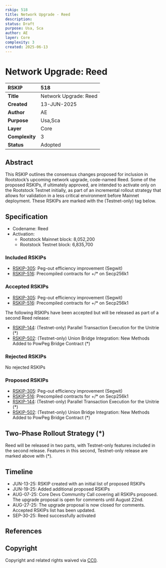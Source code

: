 ```yaml
---
rskip: 518
title: Network Upgrade - Reed
description: 
status: Draft
purpose: Usa, Sca
author: AE
layer: Core
complexity: 3
created: 2025-06-13
---
```

# Network Upgrade: Reed

|RSKIP          | 518                        |
| :------------ |:---------------------------|
|**Title**      | Network Upgrade: Reed      |
|**Created**    | 13-JUN-2025                |
|**Author**     | AE                         |
|**Purpose**    | Usa,Sca                    |
|**Layer**      | Core                       |
|**Complexity** | 3                          |
|**Status**     | Adopted                    |

## Abstract

This RSKIP outlines the consensus changes proposed for inclusion in Rootstock’s upcoming network upgrade, code-named Reed. Some of the proposed RSKIPs, if ultimately approved, are intended to activate only on the Rootstock Testnet initially, as part of an incremental rollout strategy that allows for validation in a less critical environment before Mainnet deployment. These RSKIPs are marked with the (Testnet-only) tag below.

## Specification

- Codename: Reed
- Activation:
	- Rootstock Mainnet block: 8,052,200
	- Rootstock Testnet block: 6,835,700

### Included RSKIPs

- [RSKIP-305](https://github.com/rsksmart/RSKIPs/blob/master/IPs/RSKIP305.md): Peg-out efficiency improvement (Segwit)
- [RSKIP-516](https://github.com/rsksmart/RSKIPs/blob/master/IPs/RSKIP516.md): Precompiled contracts for +/* on Secp256k1

### Accepted RSKIPs

- [RSKIP-305](https://github.com/rsksmart/RSKIPs/blob/master/IPs/RSKIP305.md): Peg-out efficiency improvement (Segwit)
- [RSKIP-516](https://github.com/rsksmart/RSKIPs/blob/master/IPs/RSKIP516.md): Precompiled contracts for +/* on Secp256k1

The following RSKIPs have been accepted but will be released as part of a second Reed release:

- [RSKIP-144](https://github.com/rsksmart/RSKIPs/blob/master/IPs/RSKIP144.md): (Testnet-only) Parallel Transaction Execution for the Unitrie (*)
- [RSKIP-502](https://github.com/rsksmart/RSKIPs/blob/master/IPs/RSKIP502.md): (Testnet-only) Union Bridge Integration: New Methods Added to PowPeg Bridge Contract (*)

### Rejected RSKIPs

No rejected RSKIPs

### Proposed RSKIPs

- [RSKIP-305](https://github.com/rsksmart/RSKIPs/blob/master/IPs/RSKIP305.md): Peg-out efficiency improvement (Segwit)
- [RSKIP-516](https://github.com/rsksmart/RSKIPs/blob/master/IPs/RSKIP516.md): Precompiled contracts for +/* on Secp256k1
- [RSKIP-144](https://github.com/rsksmart/RSKIPs/blob/master/IPs/RSKIP144.md): (Testnet-only) Parallel Transaction Execution for the Unitrie (*)
- [RSKIP-502](https://github.com/rsksmart/RSKIPs/blob/master/IPs/RSKIP502.md): (Testnet-only) Union Bridge Integration: New Methods Added to PowPeg Bridge Contract (*)

## Two-Phase Rollout Strategy (*)

Reed will be released in two parts, with Testnet-only features included in the second release. Features in this second, Testnet-only release are marked above with (*).

## Timeline

- JUN-13-25: RSKIP created with an initial list of proposed RSKIPs
- JUN-19-25: Added additional proposed RSKIPs
- AUG-07-25: Core Devs Community Call covering all RSKIPs proposed. The upgrade proposal is open for comments until August 22nd.
- AUG-27-25: The upgrade proposal is now closed for comments. Accepted RSKIPs list has been updated.
- SEP-30-25: Reed successfully activated

## References

## Copyright

Copyright and related rights waived via [CC0](https://creativecommons.org/publicdomain/zero/1.0/).

